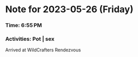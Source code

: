 # Note for 2023-05-26 (Friday)
### Time: 6:55 PM
### Activities: Pot | sex

Arrived at WildCrafters Rendezvous
